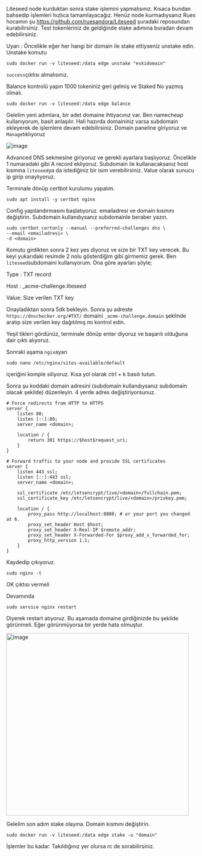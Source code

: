 Liteseed node kurduktan sonra stake işlemini yapmalısınız. Kısaca bundan bahsedip işlemleri hızlıca tamamlayacağız.
Henüz node kurmadıysanız Rues hocamın şu https://github.com/ruesandora/Liteseed şuradaki reposundan kurabilirsiniz. 
Test tokenleriniz de geldiğinde stake adımına buradan devam edebilirsiniz.

Uyarı : Öncelikle eğer her hangi bir domain ile stake ettiyseniz unstake edin. 
Unstake komutu
```
sudo docker run -v liteseed:/data edge unstake "eskidomain"
```

```success```çıktısı almalısınız.

Balance kontrolü yapın 1000 tokeniniz geri gelmiş ve Staked No yazmış olmalı.
```
sudo docker run -v liteseed:/data edge balance
```

Gelelim yeni adımlara, bir adet domaine ihtiyacınız var. Ben namecheap kullanıyorum, basit anlaşılır. Hali hazırda domaininiz varsa subdomain ekleyerek de işlemlere devam edebilirsiniz.
Domain paneline giriyoruz ve ```Manage```tıklıyoruz

![image](https://github.com/neuweltgeld/liteseed/assets/101174090/2ace7c15-eaaa-4a6c-acd1-8d0acfa45ff3)

Advanced DNS sekmesine giriyoruz ve gerekli ayarlara başlıyoruz. Öncelikle 1 numaradaki gibi A record ekliyoruz. Subdomain ile kullanacaksanız host kısmına ```liteseed```ya da istediğiniz bir isim verebilirsiniz. Value olarak sunucu ip girip onaylıyoruz.

Terminale dönüp certbot kurulumu yapalım.
```
sudo apt install -y certbot nginx
```

Config yapılandırmasını başlatıyoruz. emailadresi ve domain kısmını değiştirin. Subdomain kullandıysanız subdomainle beraber yazın.

```
sudo certbot certonly --manual --preferred-challenges dns \
--email <emailadresi> \
-d <domain>
```

Komutu girdikten sonra 2 kez yes diyoruz ve size bir TXT key verecek. Bu keyi yukarıdaki resimde 2 nolu gösterdiğim gibi girmemiz gerek. Ben ```liteseed```subdomaini kullanıyorum. Ona göre ayarları şöyle;

Type : TXT record

Host : _acme-challenge.liteseed

Value: Size verilen TXT key

Onayladıktan sonra 5dk bekleyin. Sonra şu adreste ```https://dnschecker.org/#TXT/``` domaini ```_acme-challenge.domain``` şeklinde aratıp size verilen key dağıtılmış mı kontrol edin.

Yeşil tikleri gördünüz, terminale dönüp enter diyoruz ve başarılı olduğuna dair çıktı alıyoruz.

Sonraki aşama ```ngix```ayarı

```
sudo nano /etc/nginx/sites-available/default
```

içeriğini komple siliyoruz. Kısa yol olarak ctrl + k basılı tutun.

Sonra şu koddaki domain adresini (subdomain kullandıysanız subdomain olacak şekilde) düzenleyin. 4 yerde adres değiştiriyorsunuz.

```
# Force redirects from HTTP to HTTPS
server {
    listen 80;
    listen [::]:80;
    server_name <domain>;

    location / {
        return 301 https://$host$request_uri;
    }
}

# Forward traffic to your node and provide SSL certificates
server {
    listen 443 ssl;
    listen [::]:443 ssl;
    server_name <domain>;

    ssl_certificate /etc/letsencrypt/live/<domain>/fullchain.pem;
    ssl_certificate_key /etc/letsencrypt/live/<domain>/privkey.pem;

    location / {
        proxy_pass http://localhost:8080; # or your port you changed at 6.
        proxy_set_header Host $host;
        proxy_set_header X-Real-IP $remote_addr;
        proxy_set_header X-Forwarded-For $proxy_add_x_forwarded_for;
        proxy_http_version 1.1;
    }
}
```

Kaydedip çıkıyoruz.

```
sudo nginx -t
```
OK çıktısı vermeli

Devamında
````
sudo service nginx restart
````

Diyerek restart atıyoruz. Bu aşamada domaine girdiğinizde bu şekilde görünmeli. Eğer görünmüyorsa bir yerde hata olmuştur.

<img width="484" alt="image" src="https://github.com/neuweltgeld/liteseed/assets/101174090/2e43976e-ae8d-4cb6-9213-7332def29037">

Gelelim son adım stake olayına. Domain kısmını değiştirin.

```
sudo docker run -v liteseed:/data edge stake -u "domain"
```

İşlemler bu kadar. Takıldığınız yer olursa rc de sorabilirsiniz.

